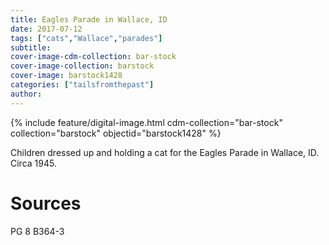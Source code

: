 ```yaml
---
title: Eagles Parade in Wallace, ID
date: 2017-07-12
tags: ["cats","Wallace","parades"]
subtitle: 
cover-image-cdm-collection: bar-stock
cover-image-collection: barstock
cover-image: barstock1428
categories: ["tailsfromthepast"]
author: 
---
```


{% include feature/digital-image.html cdm-collection="bar-stock" collection="barstock" objectid="barstock1428" %}

Children dressed up and holding a cat for the Eagles Parade in Wallace, ID. Circa 1945.

# Sources

PG 8 B364-3